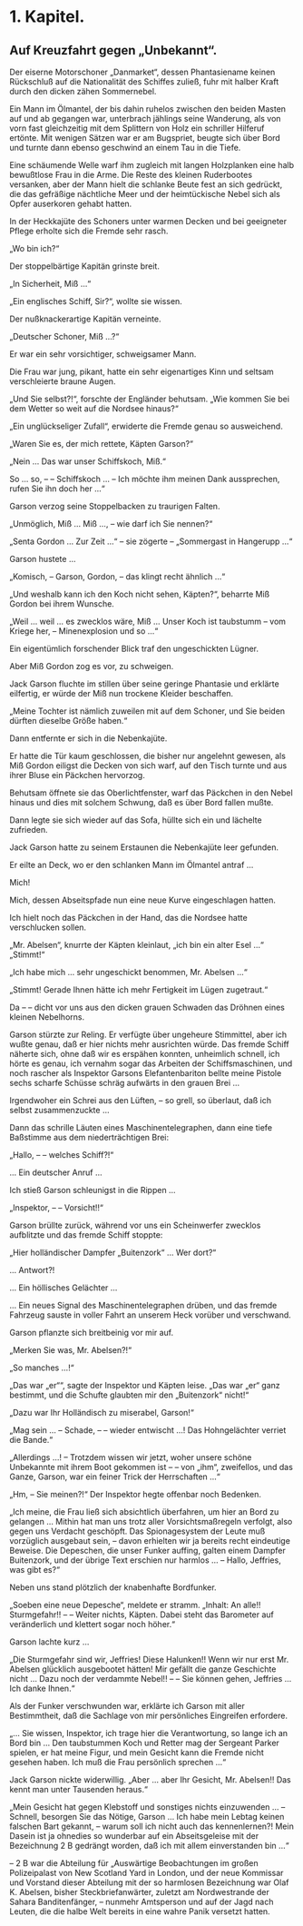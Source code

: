 1\. Kapitel.
==========
Auf Kreuzfahrt gegen „Unbekannt“.
-----------

Der eiserne Motorschoner „Danmarket“, dessen Phantasiename keinen Rückschluß
auf die Nationalität des Schiffes zuließ, fuhr mit halber Kraft durch den
dicken zähen Sommernebel.

Ein Mann im Ölmantel, der bis dahin ruhelos zwischen den beiden Masten auf und
ab gegangen war, unterbrach jählings seine Wanderung, als von vorn fast
gleichzeitig mit dem Splittern von Holz ein schriller Hilferuf ertönte. Mit
wenigen Sätzen war er am Bugspriet, beugte sich über Bord und turnte dann
ebenso geschwind an einem Tau in die Tiefe.

Eine schäumende Welle warf ihm zugleich mit langen Holzplanken eine halb
bewußtlose Frau in die Arme. Die Reste des kleinen Ruderbootes versanken, aber
der Mann hielt die schlanke Beute fest an sich gedrückt, die das gefräßige
nächtliche Meer und der heimtückische Nebel sich als Opfer auserkoren gehabt
hatten.

In der Heckkajüte des Schoners unter warmen Decken und bei geeigneter Pflege
erholte sich die Fremde sehr rasch.

„Wo bin ich?“

Der stoppelbärtige Kapitän grinste breit.

„In Sicherheit, Miß …“

„Ein englisches Schiff, Sir?“, wollte sie wissen.

Der nußknackerartige Kapitän verneinte.

„Deutscher Schoner, Miß …?“

Er war ein sehr vorsichtiger, schweigsamer Mann.

Die Frau war jung, pikant, hatte ein sehr eigenartiges Kinn und seltsam
verschleierte braune Augen.

„Und Sie selbst?!“, forschte der Engländer behutsam. „Wie kommen Sie bei dem
Wetter so weit auf die Nordsee hinaus?“

„Ein unglückseliger Zufall“, erwiderte die Fremde genau so ausweichend.

„Waren Sie es, der mich rettete, Käpten Garson?“

„Nein … Das war unser Schiffskoch, Miß.“

So … so, – – Schiffskoch … – Ich möchte ihm meinen Dank aussprechen, rufen Sie
ihn doch her …“

Garson verzog seine Stoppelbacken zu traurigen Falten.

„Unmöglich, Miß … Miß …, – wie darf ich Sie nennen?“

„Senta Gordon … Zur Zeit …“ – sie zögerte – „Sommergast in Hangerupp …“

Garson hustete …

„Komisch, – Garson, Gordon, – das klingt recht ähnlich …“

„Und weshalb kann ich den Koch nicht sehen, Käpten?“, beharrte Miß Gordon bei
ihrem Wunsche.

„Weil … weil … es zwecklos wäre, Miß … Unser Koch ist taubstumm – vom Kriege
her, – Minenexplosion und so …“

Ein eigentümlich forschender Blick traf den ungeschickten Lügner.

Aber Miß Gordon zog es vor, zu schweigen.

Jack Garson fluchte im stillen über seine geringe Phantasie und erklärte
eilfertig, er würde der Miß nun trockene Kleider beschaffen.

„Meine Tochter ist nämlich zuweilen mit auf dem Schoner, und Sie beiden dürften
dieselbe Größe haben.“

Dann entfernte er sich in die Nebenkajüte.

Er hatte die Tür kaum geschlossen, die bisher nur angelehnt gewesen, als Miß
Gordon eiligst die Decken von sich warf, auf den Tisch turnte und aus ihrer
Bluse ein Päckchen hervorzog.

Behutsam öffnete sie das Oberlichtfenster, warf das Päckchen in den Nebel
hinaus und dies mit solchem Schwung, daß es über Bord fallen mußte.

Dann legte sie sich wieder auf das Sofa, hüllte sich ein und lächelte
zufrieden.

Jack Garson hatte zu seinem Erstaunen die Nebenkajüte leer gefunden.

Er eilte an Deck, wo er den schlanken Mann im Ölmantel antraf …

Mich!

Mich, dessen Abseitspfade nun eine neue Kurve eingeschlagen hatten.

Ich hielt noch das Päckchen in der Hand, das die Nordsee hatte verschlucken
sollen.

„Mr. Abelsen“, knurrte der Käpten kleinlaut, „ich bin ein alter Esel …“
„Stimmt!“

„Ich habe mich … sehr ungeschickt benommen, Mr. Abelsen …“

„Stimmt! Gerade Ihnen hätte ich mehr Fertigkeit im Lügen zugetraut.“

Da – – dicht vor uns aus den dicken grauen Schwaden das Dröhnen eines kleinen
Nebelhorns.

Garson stürzte zur Reling. Er verfügte über ungeheure Stimmittel, aber ich
wußte genau, daß er hier nichts mehr ausrichten würde. Das fremde Schiff
näherte sich, ohne daß wir es erspähen konnten, unheimlich schnell, ich hörte
es genau, ich vernahm sogar das Arbeiten der Schiffsmaschinen, und noch rascher
als Inspektor Garsons Elefantenbariton bellte meine Pistole sechs scharfe
Schüsse schräg aufwärts in den grauen Brei …

Irgendwoher ein Schrei aus den Lüften, – so grell, so überlaut, daß ich selbst
zusammenzuckte …

Dann das schrille Läuten eines Maschinentelegraphen, dann eine tiefe Baßstimme
aus dem niederträchtigen Brei:

„Hallo, – – welches Schiff?!“

… Ein deutscher Anruf …

Ich stieß Garson schleunigst in die Rippen …

„Inspektor, – – Vorsicht!!“

Garson brüllte zurück, während vor uns ein Scheinwerfer zwecklos aufblitzte und
das fremde Schiff stoppte:

„Hier holländischer Dampfer „Buitenzork“ … Wer dort?“

… Antwort?!

… Ein höllisches Gelächter …

… Ein neues Signal des Maschinentelegraphen drüben, und das fremde Fahrzeug
sauste in voller Fahrt an unserem Heck vorüber und verschwand.

Garson pflanzte sich breitbeinig vor mir auf.

„Merken Sie was, Mr. Abelsen?!“

„So manches …!“

„Das war „er““, sagte der Inspektor und Käpten leise. „Das war „er“ ganz
bestimmt, und die Schufte glaubten mir den „Buitenzork“ nicht!“

„Dazu war Ihr Holländisch zu miserabel, Garson!“

„Mag sein … – Schade, – – wieder entwischt …! Das Hohngelächter verriet die
Bande.“

„Allerdings …! – Trotzdem wissen wir jetzt, woher unsere schöne Unbekannte mit
ihrem Boot gekommen ist – – von „ihm“, zweifellos, und das Ganze, Garson, war
ein feiner Trick der Herrschaften …“

„Hm, – Sie meinen?!“ Der Inspektor hegte offenbar noch Bedenken.

„Ich meine, die Frau ließ sich absichtlich überfahren, um hier an Bord zu
gelangen … Mithin hat man uns trotz aller Vorsichtsmaßregeln verfolgt, also
gegen uns Verdacht geschöpft. Das Spionagesystem der Leute muß vorzüglich
ausgebaut sein, – davon erhielten wir ja bereits recht eindeutige Beweise. Die
Depeschen, die unser Funker auffing, galten einem Dampfer Buitenzork, und der
übrige Text erschien nur harmlos … – Hallo, Jeffries, was gibt es?“

Neben uns stand plötzlich der knabenhafte Bordfunker.

„Soeben eine neue Depesche“, meldete er stramm. „Inhalt: An alle!!
Sturmgefahr!! – – Weiter nichts, Käpten. Dabei steht das Barometer auf
veränderlich und klettert sogar noch höher.“

Garson lachte kurz …

„Die Sturmgefahr sind wir, Jeffries! Diese Halunken!! Wenn wir nur erst Mr.
Abelsen glücklich ausgebootet hätten! Mir gefällt die ganze Geschichte nicht …
Dazu noch der verdammte Nebel!! – – Sie können gehen, Jeffries … Ich danke
Ihnen.“

Als der Funker verschwunden war, erklärte ich Garson mit aller Bestimmtheit,
daß die Sachlage von mir persönliches Eingreifen erfordere.

„… Sie wissen, Inspektor, ich trage hier die Verantwortung, so lange ich an
Bord bin … Den taubstummen Koch und Retter mag der Sergeant Parker spielen, er
hat meine Figur, und mein Gesicht kann die Fremde nicht gesehen haben. Ich muß
die Frau persönlich sprechen …“

Jack Garson nickte widerwillig. „Aber … aber Ihr Gesicht, Mr. Abelsen!! Das
kennt man unter Tausenden heraus.“

„Mein Gesicht hat gegen Klebstoff und sonstiges nichts einzuwenden … – Schnell,
besorgen Sie das Nötige, Garson … Ich habe mein Lebtag keinen falschen Bart
gekannt, – warum soll ich nicht auch das kennenlernen?! Mein Dasein ist ja
ohnedies so wunderbar auf ein Abseitsgeleise mit der Bezeichnung 2 B gedrängt
worden, daß ich mit allem einverstanden bin …“

– 2 B war die Abteilung für „Auswärtige Beobachtungen im großen Polizeipalast
von New Scotland Yard in London, und der neue Kommissar und Vorstand dieser
Abteilung mit der so harmlosen Bezeichnung war Olaf K. Abelsen, bisher
Steckbriefanwärter, zuletzt am Nordwestrande der Sahara Banditenfänger, –
nunmehr Amtsperson und auf der Jagd nach Leuten, die die halbe Welt bereits in
eine wahre Panik versetzt hatten.


